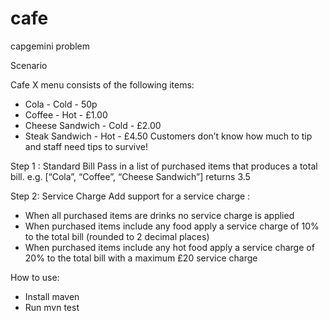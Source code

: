 # cafe
capgemini problem

Scenario

Cafe X menu consists of the following items:
* Cola - Cold - 50p
* Coffee - Hot - £1.00
* Cheese Sandwich - Cold - £2.00
* Steak Sandwich - Hot - £4.50
Customers don’t know how much to tip and staff need tips to survive!


Step 1 : Standard Bill
Pass in a list of purchased items that produces a total bill.
e.g. [“Cola”, “Coffee”, “Cheese Sandwich”] returns 3.5


Step 2: Service Charge
Add support for a service charge :
* When all purchased items are drinks no service charge is applied
* When purchased items include any food apply a service charge of 10% to the total bill
(rounded to 2 decimal places)
* When purchased items include any hot food apply a service charge of 20% to the total bill
with a maximum £20 service charge

How to use:
* Install maven
* Run mvn test


